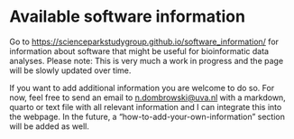 # Available software information

Go to https://scienceparkstudygroup.github.io/software_information/ for information about  software that might be useful for bioinformatic data analyses. Please note: This is very much a work in progress and the page will be slowly updated over time.

If you want to add additional information you are welcome to do so. For now, feel free to send an email to <n.dombrowski@uva.nl> with a markdown, quarto or text file with all relevant information and I can integrate this into the webpage. In the future, a “how-to-add-your-own-information” section will be added as well.